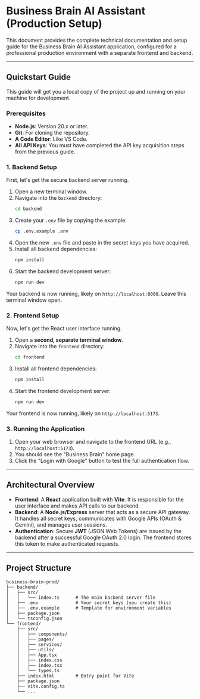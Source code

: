 
# Business Brain AI Assistant (Production Setup)

This document provides the complete technical documentation and setup guide for the Business Brain AI Assistant application, configured for a professional production environment with a separate frontend and backend.

---

## Quickstart Guide

This guide will get you a local copy of the project up and running on your machine for development.

### Prerequisites

*   **Node.js**: Version 20.x or later.
*   **Git**: For cloning the repository.
*   **A Code Editor**: Like VS Code.
*   **All API Keys**: You must have completed the API key acquisition steps from the previous guide.

### 1. Backend Setup

First, let's get the secure backend server running.

1.  Open a new terminal window.
2.  Navigate into the `backend` directory:
    ```bash
    cd backend
    ```
3.  Create your `.env` file by copying the example:
    ```bash
    cp .env.example .env
    ```
4.  Open the new `.env` file and paste in the secret keys you have acquired.
5.  Install all backend dependencies:
    ```bash
    npm install
    ```
6.  Start the backend development server:
    ```bash
    npm run dev
    ```

Your backend is now running, likely on `http://localhost:8000`. Leave this terminal window open.

### 2. Frontend Setup

Now, let's get the React user interface running.

1.  Open a **second, separate terminal window**.
2.  Navigate into the `frontend` directory:
    ```bash
    cd frontend
    ```
3.  Install all frontend dependencies:
    ```bash
    npm install
    ```
4.  Start the frontend development server:
    ```bash
    npm run dev
    ```

Your frontend is now running, likely on `http://localhost:5173`.

### 3. Running the Application

1.  Open your web browser and navigate to the frontend URL (e.g., `http://localhost:5173`).
2.  You should see the "Business Brain" home page.
3.  Click the "Login with Google" button to test the full authentication flow.

---

## Architectural Overview

*   **Frontend**: A **React** application built with **Vite**. It is responsible for the user interface and makes API calls to our backend.
*   **Backend**: A **Node.js/Express** server that acts as a secure API gateway. It handles all secret keys, communicates with Google APIs (OAuth & Gemini), and manages user sessions.
*   **Authentication**: Secure **JWT** (JSON Web Tokens) are issued by the backend after a successful Google OAuth 2.0 login. The frontend stores this token to make authenticated requests.

---

## Project Structure

```
business-brain-prod/
├── backend/
│   ├── src/
│   │   └── index.ts      # The main backend server file
│   ├── .env              # Your secret keys (you create this)
│   ├── .env.example      # Template for environment variables
│   ├── package.json
│   └── tsconfig.json
└── frontend/
    ├── src/
    │   ├── components/
    │   ├── pages/
    │   ├── services/
    │   ├── utils/
    │   ├── App.tsx
    │   ├── index.css
    │   ├── index.tsx
    │   └── types.ts
    ├── index.html        # Entry point for Vite
    ├── package.json
    ├── vite.config.ts
    └── ...
```